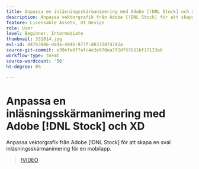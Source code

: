 ```yaml
---
title: Anpassa en inläsningsskärmanimering med Adobe [!DNL Stock] och XD
description: Anpassa vektorgrafik från Adobe [!DNL Stock] för att skapa en sval inläsningsskärmanimering för en mobilapp
feature: Licensable Assets, UI Design
role: User
level: Beginner, Intermediate
thumbnail: 331814.jpg
exl-id: d4763946-dada-4946-977f-d0372874742a
source-git-commit: e39efe0f7afc4e3e970ea7f2df57b51bf17123a6
workflow-type: tm+mt
source-wordcount: '50'
ht-degree: 0%

---
```


# Anpassa en inläsningsskärmanimering med Adobe [!DNL Stock] och XD

Anpassa vektorgrafik från Adobe [!DNL Stock] för att skapa en sval inläsningsskärmanimering för en mobilapp.

>[!VIDEO](https://video.tv.adobe.com/v/331814?hidetitle=true)
